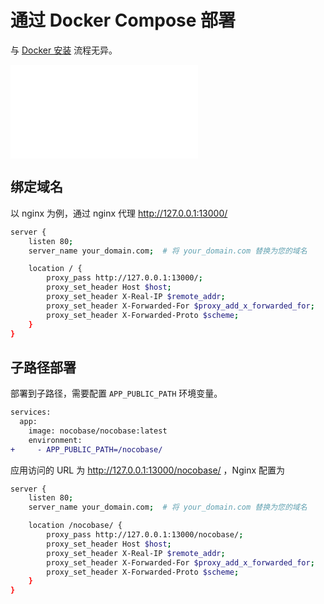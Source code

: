 # 通过 Docker Compose 部署

与 [Docker 安装](/welcome/getting-started/installation/docker-compose) 流程无异。

<embed src="./env-note.md"></embed>

## 绑定域名

以 nginx 为例，通过 nginx 代理 http://127.0.0.1:13000/

```bash
server {
    listen 80;
    server_name your_domain.com;  # 将 your_domain.com 替换为您的域名

    location / {
        proxy_pass http://127.0.0.1:13000/;
        proxy_set_header Host $host;
        proxy_set_header X-Real-IP $remote_addr;
        proxy_set_header X-Forwarded-For $proxy_add_x_forwarded_for;
        proxy_set_header X-Forwarded-Proto $scheme;
    }
}
```

## 子路径部署

部署到子路径，需要配置 `APP_PUBLIC_PATH` 环境变量。

```diff
services:
  app:
    image: nocobase/nocobase:latest
    environment:
+     - APP_PUBLIC_PATH=/nocobase/
```

应用访问的 URL 为 http://127.0.0.1:13000/nocobase/ ，Nginx 配置为

```bash
server {
    listen 80;
    server_name your_domain.com;  # 将 your_domain.com 替换为您的域名

    location /nocobase/ {
        proxy_pass http://127.0.0.1:13000/nocobase/;
        proxy_set_header Host $host;
        proxy_set_header X-Real-IP $remote_addr;
        proxy_set_header X-Forwarded-For $proxy_add_x_forwarded_for;
        proxy_set_header X-Forwarded-Proto $scheme;
    }
}
```

